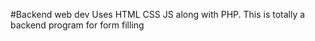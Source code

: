 #Backend web dev
Uses HTML CSS JS along with PHP. 
This is totally a backend program for form filling

 

